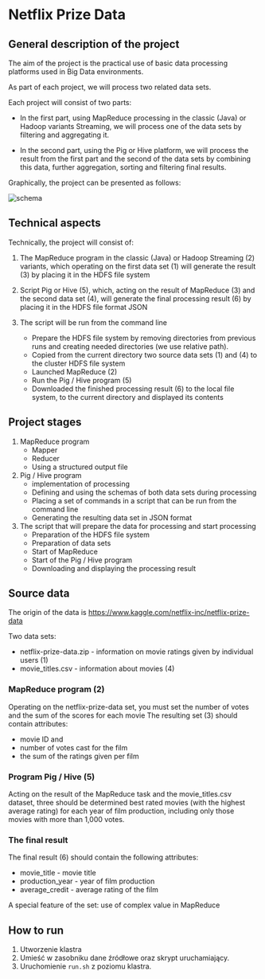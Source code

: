 # Netflix Prize Data

## General description of the project
The aim of the project is the practical use of basic data processing platforms used in
Big Data environments.

As part of each project, we will process two related data sets.

Each project will consist of two parts:
* In the first part, using MapReduce processing in the classic (Java) or Hadoop variants
  Streaming, we will process one of the data sets by filtering and aggregating it.
  
* In the second part, using the Pig or Hive platform, we will process the result from the first part and
  the second of the data sets by combining this data, further aggregation, sorting and filtering
  final results.
  
Graphically, the project can be presented as follows:
 
 ![schema](/../master/src/main/resources/schema.png?raw=true "schema")

## Technical aspects
Technically, the project will consist of:

1. The MapReduce program in the classic (Java) or Hadoop Streaming (2) variants, which operating on
   the first data set (1) will generate the result (3) by placing it in the HDFS file system
   
2. Script Pig or Hive (5), which, acting on the result of MapReduce (3) and the second data set (4),
   will generate the final processing result (6) by placing it in the HDFS file format
   JSON
   
3. The script will be run from the command line
    * Prepare the HDFS file system by removing directories from previous runs and creating
    needed directories (we use relative path).
    * Copied from the current directory two source data sets (1) and (4) to the cluster HDFS file system
    * Launched MapReduce (2)
    * Run the Pig / Hive program (5)
    * Downloaded the finished processing result (6) to the local file system, to the current directory and
    displayed its contents

## Project stages

1. MapReduce program
    * Mapper
    * Reducer
    * Using a structured output file
2. Pig / Hive program
    * implementation of processing
    * Defining and using the schemas of both data sets during processing
    * Placing a set of commands in a script that can be run from the command line
    * Generating the resulting data set in JSON format
3. The script that will prepare the data for processing and start processing
    * Preparation of the HDFS file system 
    * Preparation of data sets
    * Start of MapReduce
    * Start of the Pig / Hive program
    * Downloading and displaying the processing result
    
## Source data
The origin of the data is https://www.kaggle.com/netflix-inc/netflix-prize-data

Two data sets: 
* netflix-prize-data.zip - information on movie ratings given by individual
users (1)
* movie_titles.csv - information about movies (4)

### MapReduce program (2)
Operating on the netflix-prize-data set, you must set the number of votes and the sum of the scores for each movie
The resulting set (3) should contain attributes:
* movie ID and
* number of votes cast for the film
* the sum of the ratings given per film

### Program Pig / Hive (5)
Acting on the result of the MapReduce task and the movie_titles.csv dataset, three should be determined best
rated movies (with the highest average rating) for each year of film production, including only those
movies with more than 1,000 votes.

### The final result
The final result (6) should contain the following attributes:
* movie_title - movie title
* production_year - year of film production
* average_credit - average rating of the film

A special feature of the set: use of complex value in MapReduce
    
## How to run
1. Utworzenie klastra
2. Umieść w zasobniku dane źródłowe oraz skrypt uruchamiający.
3. Uruchomienie `run.sh` z poziomu klastra.